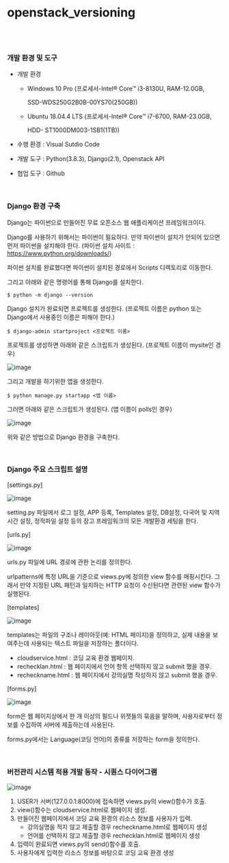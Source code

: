 # openstack_versioning



<br>

<br>



### 개발 환경 및 도구  

+ 개발 환경 

  + Windows 10 Pro (프로세서-Intel® Core™ i3-8130U, RAM-12.0GB, 

    SSD-WDS250G2B0B-00YS70(250GB))

  + Ubuntu 18.04.4 LTS (프로세서-Intel® Core™ i7-6700, RAM-23.0GB, 

    HDD- ST1000DM003-1SB1(1TB))

+ 수행 환경 : Visual Sutdio Code

+ 개발 도구 : Python(3.8.3), Django(2.1), Openstack API

+ 협업 도구 : Github

<br>





### Django 환경 구축

Django는 파이썬으로 만들어진 무료 오픈소스 웹 애플리케이션 프레임워크이다.

Django를 사용하기 위해서는 파이썬이 필요하다. 만약 파이썬이 설치가 안되어 있으면 먼저 파이썬을 설치해야 한다. (파이썬 설치 사이트 : https://www.python.org/downloads/)

파이썬 설치를 완료했다면 파이썬이 설치된 경로에서 Scripts 디렉토리로 이동한다.

그리고 아래와 같은 명령어를 통해 Django를 설치한다.

```
$ python -m django --version
```

 

Django 설치가 완료되면 프로젝트를 생성한다. (프로젝트 이름은 python 또는 Django에서 사용중인 이름은 피해야 한다.)

```
$ django-admin startproject <프로젝트 이름>
```

프로젝트를 생성하면 아래와 같은 스크립트가 생성된다. (프로젝트 이름이 mysite인 경우)

![image](https://user-images.githubusercontent.com/48307561/97712078-4adf5680-1b01-11eb-9158-d8e33368f70e.png)

 

그리고 개발을 하기위한 앱을 생성한다.

```
$ python manage.py startapp <앱 이름>
```

 

그러면 아래와 같은 스크립트가 생성된다. (앱 이름이 polls인 경우)

![image](https://user-images.githubusercontent.com/48307561/97712113-5763af00-1b01-11eb-8b52-9ccf6629bc5b.png)

 

위와 같은 방법으로 Django 환경을 구축한다.

<br>



### Django 주요 스크립트 설명

[settings.py]

![image](https://user-images.githubusercontent.com/48307561/97781792-1509a300-1bd1-11eb-9840-c21200365e3e.png)

setting.py 파일에서 로그 설정, APP 등록, Templates 설정, DB설정, 다국어 및 지역 시간 설정, 정적파일 설정 등의 장고 프레임워크의 모든 개발환경 세팅을 한다.



[urls.py]

![image](https://user-images.githubusercontent.com/48307561/97781837-4edaa980-1bd1-11eb-92b6-3548bea4afe6.png)

urls.py 파일에 URL 경로에 관한 논리를 정의한다.

urlpatterns에 특정 URL을 기준으로 views.py에 정의한 view 함수를 매핑시킨다. 그래서 만약 지정된 URL 패턴과 일치하는 HTTP 요청이 수신된다면 관련된 view 함수가 실행된다.



[templates]

![image](https://user-images.githubusercontent.com/48307561/97781858-631ea680-1bd1-11eb-9440-8b7e59362285.png)

templates는 파일의 구조나 레이아웃(예: HTML 페이지)을 정의하고, 실제 내용을 보여주는데 사용되는 텍스트 파일을 저장하는 폴더이다.

+ cloudservice.html : 코딩 교육 환경 웹페이지.
+ rechecklan.html : 웹 페이지에서 언어 항목 선택하지 않고 submit 했을 경우.
+ recheckname.html : 웹 페이지에서 강의실명 작성하지 않고 submit 했을 경우.



[forms.py]

![image](https://user-images.githubusercontent.com/48307561/97781871-7e89b180-1bd1-11eb-8030-cc93b29e3bc8.png)

form은 웹 페이지상에서 한 개 이상의 필드나 위젯들의 묶음을 말하며, 사용자로부터 정보를 수집하여 서버에 제출하는데 사용된다. 

forms.py에서는 Language(코딩 언어)의 종류를 저장하는 form을 정의한다.



<br>



### 버전관리 시스템 적용 개발 동작 - 시퀀스 다이어그램

![image](https://user-images.githubusercontent.com/48307561/97959268-59c05480-1df2-11eb-9952-60ac79fe4f48.png)

1. USER가 서버(127.0.0.1:8000)에 접속하면 views.py의 view()함수가 호출.
2. view()함수는 cloudservice.html로 웹페이지 생성.
3. 만들어진 웹페이지에서 코딩 교육 환경의 리소스 정보를 사용자가 입력.
   + 강의실명을 적지 않고 제출할 경우 recheckname.html로 웹페이지 생성
   + 언어를 선택하지 않고 제출할 경우 rechecklan.html로 웹페이지 생성
4. 입력이 완료되면 views.py의 send()함수를 호출.
5. 사용자에게 입력한 리소스 정보를 바탕으로 코딩 교육 환경 생성